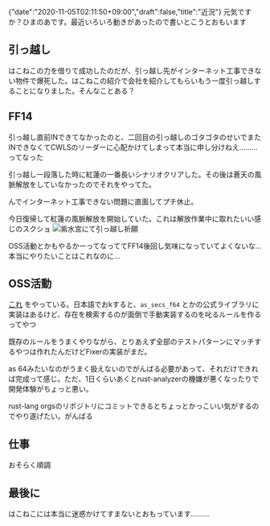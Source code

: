 {"date":"2020-11-05T02:11:50+09:00","draft":false,"title":"近況"}
元気ですか？ひまのあです。最近いろいろ動きがあったので書いとこうとおもいます

## 引っ越し

はこねこの力を借りて成功したのだが、引っ越し先がインターネット工事できない物件で爆死した。はこねこの紹介で会社を紹介してもらいもう一度引っ越しすることになりました。そんなことある？

## FF14

引っ越し直前INできてなかったのと、二回目の引っ越しのゴタゴタのせいでまたINできなくてCWLSのリーダーに心配かけてしまって本当に申し分けねえ………ってなった

引っ越し一段落した時に紅蓮の一番長いシナリオクリアした。その後は蒼天の風脈解放をしていなかったのでそれをやってた。

んでインターネット工事できない問題に直面してプチ休止。

今日復帰して紅蓮の風脈解放を開始していた。これは解放作業中に取れたいい感じのスクショ
![紫水宮にて引っ越し祈願](https://lh3.googleusercontent.com/bWVkAnCEKzm_QhAQZWOPn5Qu4j7Nc1UJVPm6GDi46-ehiB-DAI6XSFKxibS2am6Q6nOutRFz9OlCHvRAameP6SPm04tttC9-xPsAxH9wOh4rOAl0vWS-B_2z2ckt5xirw29lsrh69d4yUaJvuyLjPpLKSAJ8mig4w_g0OWOyStP8j5fMHQjklHHsS1l5HiONDMagmf6ZRZ2gLjeiAeq0XgWwh_aWxqJ8jghWxSnX6fXucI6Dmwg4O-naeK8Tc3S9RRp5Rfgc2Ax-nT9Frqy5cLiIX-GHflnjHlZk2Z3qTCp1yv8AbB8_z07pFo-VzdZ-mHHvPV34g5SHCLx-D6QFVQbtbjj85Fid4TkORzjJH4dLZyVAMZ8xaNe3w9ntaw9wOm8lv22GIm-lfh0RtIj0QkXUn8lDxVjHEgUiPlbfyec6EKWHiThwL-rtlH-oDvofaQTE7FnWmcWtj6QJgJlqNCScYcy470YlEr9JZlTjJ4_HgGkHKhS51r225vqMcelQ3flHskhNZHzPLolgt4cX3sKVuBUgl1Lv4XiigU8FUt1utUEHru2CBVN-iHqICJmAAzyGReG_ZShD-piIMkcJ2EqmeWrKcKUW7SZ7fE8Orn3i6bFoRYk46gQqEIwV_aaVmaJK5Tnp-VFjURzKYQNxquabudyUkBnFCdqav7yLYs1DJ_XMCH_ZGiZX22j5mg=w1982-h657-no?authuser=0)

OSS活動とかもやるかーってなっててFF14後回し気味になっていてよくないな…本当にやりたいことはこれなのに…

## OSS活動

[これ](https://github.com/rust-lang/rust-clippy/issues/6068) をやっている。日本語でおkすると、`as_secs_f64` とかの公式ライブラリに実装はあるけど、存在を検索するのが面倒で手動実装するのを叱るルールを作るってやつ

既存のルールをうまくやりながら、とりあえず全部のテストパターンにマッチするやつは作れたんだけどFixerの実装がまだ。

as 64みたいなのがうまく扱えないのでがんばる必要があって、それだけできれば完成って感じ。ただ、1日くらいあくとrust-analyzerの機嫌が悪くなったりで開発体験がちょっと悪い。

rust-lang orgsのリポジトリにコミットできるとちょっとかっこいい気がするのでやり遂げたい。がんばる

## 仕事

おそらく順調

## 最後に

はこねこには本当に迷惑かけてすまないとおもっています………
